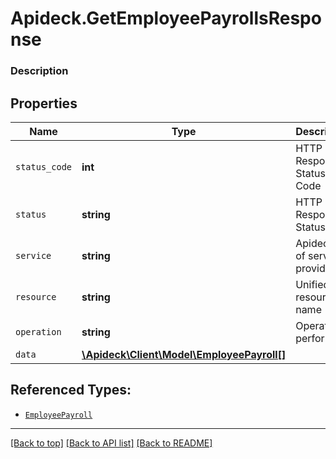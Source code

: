 # Apideck.GetEmployeePayrollsResponse

### Description

## Properties
Name | Type | Description | Notes
------------ | ------------- | ------------- | -------------
`status_code` | **int** | HTTP Response Status Code | 
`status` | **string** | HTTP Response Status | 
`service` | **string** | Apideck ID of service provider | 
`resource` | **string** | Unified API resource name | 
`operation` | **string** | Operation performed | 
`data` | [**\Apideck\Client\Model\EmployeePayroll[]**](EmployeePayroll.md) |  | 





## Referenced Types:





* [`EmployeePayroll`](EmployeePayroll.md)

---

[[Back to top]](#) [[Back to API list]](../../../../README.md#documentation-for-api-endpoints) [[Back to README]](../../../../README.md)


